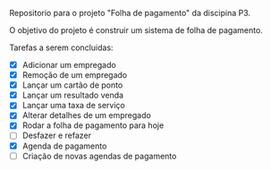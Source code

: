 Repositorio para o projeto "Folha de pagamento" da discipina P3.

O objetivo do projeto é construir um sistema de folha de pagamento.


Tarefas a serem concluidas:
- [x] Adicionar um empregado
- [x] Remoção de um empregado
- [x] Lançar um cartão de ponto
- [x] Lançar um resultado venda
- [x] Lançar uma taxa de serviço
- [x] Alterar detalhes de um empregado
- [x] Rodar a folha de pagamento para hoje
- [ ] Desfazer e refazer
- [x] Agenda de pagamento
- [ ] Criação de novas agendas de pagamento
